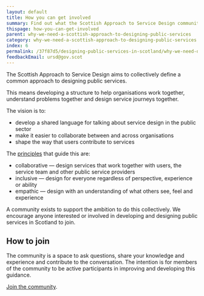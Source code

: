 ```yaml
---
layout: default
title: How you can get involved
summary: Find out what the Scottish Approach to Service Design community does and how you can get involved
thispage: how-you-can-get-involved
parent: why-we-need-a-scottish-approach-to-designing-public-services
category: why-we-need-a-scottish-approach-to-designing-public-services
index: 6
permalink: /37f87d5/designing-public-services-in-scotland/why-we-need-design-for-public-services-in-scotland/how-you-can-get-involved/
feedbackEmail: ursd@gov.scot
---
```


The Scottish Approach to Service Design aims to collectively define a common approach to designing public services.

This means developing a structure to help organisations work together, understand problems together and design service journeys together.

The vision is to:

* develop a shared language for talking about service design in the public sector
* make it easier to collaborate between and across organisations
* shape the way that users contribute to services

The [principles](../design-principles) that guide this are:

* collaborative &mdash; design services that work together with users, the service team and other public service providers
* inclusive &mdash; design for everyone regardless of perspective, experience or ability
* empathic &mdash; design with an understanding of what others see, feel and experience

A community exists to support the ambition to do this collectively. We encourage anyone interested or involved in developing and designing public services in Scotland to join.

## How to join

The community is a space to ask questions, share your knowledge and experience and contribute to the conversation. The intention is for members of the community to be active participants in improving and developing this guidance.

[Join the community](https://groups.google.com/forum/#!forum/design-with-scotland).
